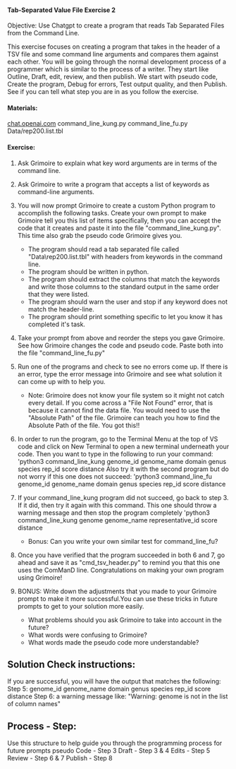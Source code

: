 #### Tab-Separated Value File Exercise 2

 Objective: Use Chatgpt to create a program that reads Tab Separated Files from the Command Line.

 This exercise focuses on creating a program that takes in the header of a TSV file and some command line arguments and compares them against each other. You will be going through the normal development process of a programmer which is similar to the process of a writer. They start like Outline, Draft, edit, review, and then publish. We start with pseudo code, Create the program, Debug for errors, Test output quality, and then Publish. See if you can tell what step you are in as you follow the exercise.

#### Materials: 

[chat.openai.com](https://chat.openai.com/)
command_line_kung.py
command_line_fu.py
Data/rep200.list.tbl 

#### Exercise: 

1. Ask Grimoire to explain what key word arguments are in terms of the command line.

2. Ask Grimoire to write a program that accepts a list of keywords as command-line arguments.

3. You will now prompt Grimoire to create a custom Python program to accomplish the following tasks. Create your own prompt to make Grimoire tell you this list of items specifically, then you can accept the code that it creates and paste it into the file "command_line_kung.py". This time also grab the pseudo code Grimoire gives you.

    * The program should read a tab separated file called "Data\rep200.list.tbl" with headers from keywords in the command line. 
    * The program should be written in python.
    * The program should extract the columns that match the keywords and write those columns to the standard output in the same order that they were listed.
    * The program should warn the user and stop if any keyword does not match the header-line.
    * The program should print something specific to let you know it has completed it's task.

4. Take your prompt from above and reorder the steps you gave Grimoire. See how Grimoire changes the code and pseudo code. Paste both into the file "command_line_fu.py"

5. Run one of the programs and check to see no errors come up. If there is an error, type the error message into Grimoire and see what solution it can come up with to help you.
    * Note: Grimoire does not know your file system so it might not catch every detail. If you come across a "File Not Found" error, that is because it cannot find the data file. You would need to use the "Absolute Path" of the file. Grimoire can teach you how to find the Absolute Path of the file. You got this!!

6. In order to run the program, go to the Terminal Menu at the top of VS code and click on New Terminal to open a new terminal underneath your code. Then you want to type in the following to run your command:
    'python3 command_line_kung genome_id genome_name domain genus species rep_id score distance
Also try it with the second program but do not worry if this one does not succeed:
    'python3 command_line_fu genome_id genome_name domain genus species rep_id score distance

7. If your command_line_kung program did not succeed, go back to step 3. If it did, then try it again with this command. This one should throw a warning message and then stop the program completely
    'python3 command_line_kung genome genome_name representative_id score distance
    * Bonus: Can you write your own similar test for command_line_fu? 

8. Once you have verified that the program succeeded in both 6 and 7, go ahead and save it as "cmd_tsv_header.py" to remind you that this one uses the ComManD line. Congratulations on making your own program using Grimoire!

9. BONUS: Write down the adjustments that you made to your Grimoire prompt to make it more successful.You can use these tricks in future prompts to get to your solution more easily.
    * What problems should you ask Grimoire to take into account in the future? 
    * What words were confusing to Grimoire? 
    * What words made the pseudo code more understandable?

## Solution Check instructions:
If you are successful, you will have the output that matches the following:
Step 5: genome_id genome_name domain genus species rep_id score distance
Step 6: a warning message like: "Warning: genome is not in the list of column names"

## Process - Step: 
Use this structure to help guide you through the programming process for future prompts
pseudo Code - Step 3
Draft - Step 3 & 4
Edits - Step 5
Review - Step 6 & 7
Publish - Step 8